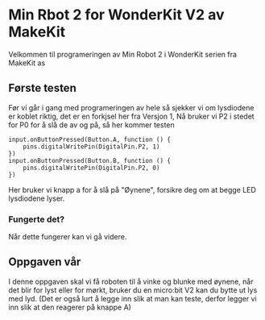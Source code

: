# Min Rbot 2 for WonderKit V2 av MakeKit

Velkommen til programeringen av Min Robot 2 i WonderKit serien fra MakeKit as

## Første testen

Før vi går i gang med programeringen av hele så sjekker vi om lysdiodene er koblet riktig, det er en forkjsel her fra Versjon 1, Nå bruker vi P2 i stedet for P0 for å slå de av og på, så her kommer testen

```blocks
input.onButtonPressed(Button.A, function () {
    pins.digitalWritePin(DigitalPin.P2, 1)
})
input.onButtonPressed(Button.B, function () {
    pins.digitalWritePin(DigitalPin.P2, 0)
})
```
Her bruker vi knapp a for å slå på "Øynene", forsikre deg om at begge LED lysdiodene lyser.

### Fungerte det?

Når dette fungerer kan vi gå videre.

## Oppgaven vår

I denne oppgaven skal vi få roboten til å vinke og blunke med øynene, når det blir for lyst eller for mørkt, bruker du en micro:bit V2 kan du bytte ut lys med lyd.
(Det er også lurt å legge inn slik at man kan teste, derfor legger vi inn slik at den reagerer på knappe A)




